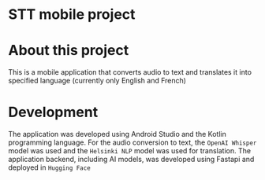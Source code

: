 # STT mobile project

# About this project
This is a mobile application that converts audio to text and translates it into specified language (currently only English and French)

# Development
The application was developed using Android Studio and the Kotlin programming language.
For the audio conversion to text, the ```OpenAI Whisper``` model was used and the ```Helsinki NLP``` model was used for translation.
The application backend, including AI models, was developed using Fastapi and deployed in ```Hugging Face```

